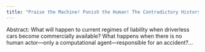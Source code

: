 ```yaml
---
title: "Praise the Machine! Punish the Human! The Contradictory History of Accountability in Automated Aviation"
---
```


Abstract: What will happen to current regimes of liability when driverless cars become commercially available? What happens when there is no human actor—only a computational agent—responsible for an accident?...

